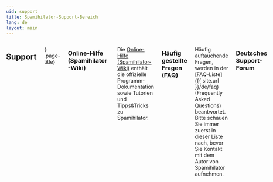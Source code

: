 ```yaml
---
uid: support
title: Spamihilator-Support-Bereich
lang: de
layout: main
---
```


<div class="row">
<div class="twelve columns" markdown="1">

## Support
{: .page-title}

### Online-Hilfe (Spamihilator-Wiki)

Die [Online-Hilfe (Spamihilator-Wiki)](http://wiki.spamihilator.com) enthält die offizielle
Programm-Dokumentation sowie Tutorien und Tipps&Tricks zu Spamihilator.

### Häufig gestellte Fragen (FAQ)

Häufig auftauchende Fragen, werden in der [FAQ-Liste]({{ site.url }}/de/faq) (Frequently Asked Questions)
beantwortet. Bitte schauen Sie immer zuerst in dieser Liste nach, bevor Sie Kontakt mit dem Autor
von Spamihilator aufnehmen.

### Deutsches Support-Forum

Wenn Sie sofortige Hilfe benötigen, schauen Sie am besten ins [Spamihilator-Forum](http://www.spamihilator.com/forum).
Bitte benutzen Sie dort zuerst die Suchen-Funktion, um nach bereits vorhandenen Themen zu suchen. Dadurch
werden Doppel-Einträge vermieden.

</div>
</div>